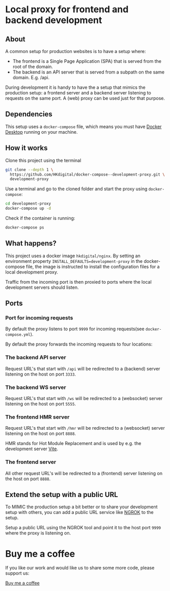 # Local proxy for frontend and backend development

## About

A common setup for production websites is to have a setup where:
- The frontend is a Single Page Application (SPA) that is served from the root of the domain.
- The backend is an API server that is served from a subpath on the same domain. E.g. /api.

During development it is handy to have the a setup that mimics the production setup: a frontend server and a backend server listening to requests on the same port. A (web) proxy can be used just for that purpose.

## Dependencies

This setup uses a `docker-compose` file, which means you must have [Docker Desktop](https://www.docker.com/products/docker-desktop) running on your machine.

## How it works

Clone this project using the terminal

```bash
git clone --depth 1 \
  https://github.com/HKdigital/docker-compose--development-proxy.git \
  development-proxy
```

Use a terminal and go to the cloned folder and start the proxy using `docker-compose`:

```bash
cd development-proxy
docker-compose up -d
```

Check if the container is running:

```bash
docker-compose ps
```

## What happens?

 This project uses a docker image `hkdigital/nginx`. By setting an environment property `INSTALL_DEFAULTS=development-proxy` in the docker-compose file, the image is instructed to install the configuration files for a local development proxy.

Traffic from the incoming port is then proxied to ports where the local development servers should listen.

## Ports

### Port for incoming requests

By default the proxy listens to port `9999` for incoming requests(see `docker-compose.yml`).

By default the proxy forwards the incoming requests to four locations:

### The backend API server

Request URL's that start with `/api` will be redirected to a (backend) server listening on the host on port `3333`.

### The backend WS server

Request URL's that start with `/ws` will be redirected to a (websocket) server listening on the host on port `5555`.

### The frontend HMR server

Request URL's that start with `/hmr` will be redirected to a (websocket) server listening on the host on port `8888`.

HMR stands for Hot Module Replacement and is used by e.g. the development server [Vite](https://vitejs.dev/).

### The frontend server

All other request URL's will be redirected to a (frontend) server listening on the host on port `8888`.

## Extend the setup with a public URL

To MIMIC the production setup a bit better or to share your development setup with others, you can add a public URL service like [NGROK](https://ngrok.com/) to the setup.

Setup a public URL using the NGROK tool and point it to the host port `9999` where the proxy is listening on.

# Buy me a coffee

If you like our work and would like us to share some more code, please support us:

[Buy me a coffee](https://www.buymeacoffee.com/hkdigital)

